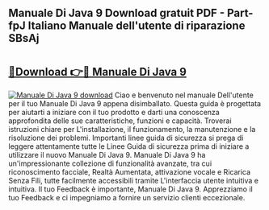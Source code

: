 ## Manuale Di Java 9 Download gratuit PDF - Part-fpJ Italiano Manuale dell'utente di riparazione SBsAj

# <h2><a href="http://dfblni.blite.top/?on=Manuale+Di+Java+9">🔗Download 👉🔴 Manuale Di Java 9</a></h2>

[![Manuale Di Java 9 download](https://i.imgur.com/lujVjoI.png)](http://dfblni.blite.top/?on=Manuale+Di+Java+9)
Ciao e benvenuto nel manuale Dell'utente per il tuo Manuale Di Java 9 appena disimballato. Questa guida è progettata per aiutarti a iniziare con il tuo prodotto e darti una conoscenza approfondita delle sue caratteristiche, funzioni e capacità. Troverai istruzioni chiare per L'installazione, il funzionamento, la manutenzione e la risoluzione dei problemi. Importanti linee guida di sicurezza si prega di leggere attentamente tutte le Linee Guida di sicurezza prima di iniziare a utilizzare il nuovo Manuale Di Java 9. Manuale Di Java 9 ha un'impressionante collezione di funzionalità avanzate, tra cui riconoscimento facciale, Realtà Aumentata, attivazione vocale e Ricarica Senza Fili, tutte facilmente accessibili tramite L'interfaccia utente intuitiva e intuitiva. Il tuo Feedback è importante, Manuale Di Java 9. Apprezziamo il tuo Feedback e ci impegniamo a fornire un servizio clienti eccezionale.
